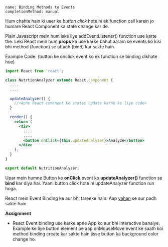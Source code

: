 ```ngMeta
name: Binding Methods to Events
completionMethod: manual
```

Hum chahte hain ki user ke *button* *click* hote hi ek function call karein jo humare React Component ka state change kar de.

Plain Javascript mein hum iske liye addEventListener() function use karte the. Leki React mein hum **props** ka use karke bahut aaram se events ko kisi bhi method (function) se attach (bind) kar sakte hain.


Example Code:
(button ke onclick event ko ek function se binding dikhate hue)
```jsx
import React from 'react';

class NutrtionAnalyzer extends React.component {
  ....
  ....

  updateAnalyzer() {
    //<Apne React comonent ke states update karne ke liye code>
  }

  render() {
    return (
      <div>
        ....
        ....
        <button onClick={this.updateAnalyzer}>Analyze</button>
      </div>
    );
  }
}

export default NutritionAnalyzer;
```

Upar mein humne Button ke **onClick** event ko **updateAnalyzer()** function se __bind__ kar diya hai.
Yaani button click hote hi updateAnalyzer function run hoga.

React mein Event Binding ke aur bhi tareeke hain. Aap [yahan](https://www.rithmschool.com/courses/react-fundamentals/react-events) se aur padh sakte hain.

**Assignment**
- React Event binding use karke apne App ko aur bhi interactive banaiye. Example ke liye button element pe aap onMouseMove event ke saath koi method binding create kar sakte hain jisse button ka background color change ho.
